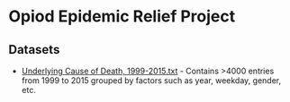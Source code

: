 # Opiod Epidemic Relief Project

## Datasets
* [Underlying Cause of Death, 1999-2015.txt](https://github.com/huberf/cdc-opiod-data-project/blob/master/Underlying%20Cause%20of%20Death%2C%201999-2015.txt) - Contains >4000 entries from 1999 to
  2015 grouped by factors such as year, weekday, gender, etc.
